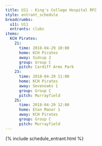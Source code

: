 ```yaml
---
title: U11 - King's College Hospital RFC
style: entrant_schedule
breadcrumbs:
  u11: U11
  entrants: clubs
items:
  KCH Pirates:
    21:
      time: 2018-04-29 10:00
      home: KCH Pirates
      away: Sidcup 2
      group: Group C
      pitch: Cardiff Arms Park
    23:
      time: 2018-04-29 11:00
      home: KCH Pirates
      away: Sevenoaks 1
      group: Group C
      pitch: Murrayfield
    25:
      time: 2018-04-29 12:00
      home: Eton Manor 1
      away: KCH Pirates
      group: Group C
      pitch: Murrayfield
---
```


{% include schedule_entrant.html %}
